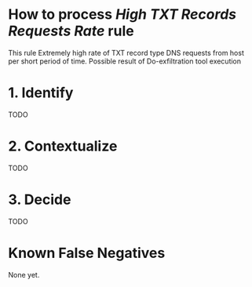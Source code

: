 # How to process *High TXT Records Requests Rate* rule
This rule Extremely high rate of TXT record type DNS requests from host per short period of time. Possible result of Do-exfiltration tool execution

# 1. Identify
TODO

# 2. Contextualize
TODO

# 3. Decide
TODO

# Known False Negatives
None yet.
